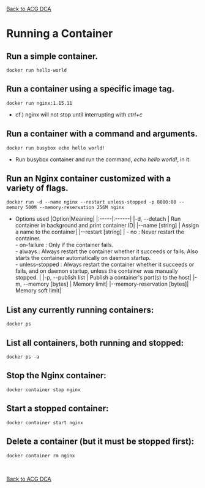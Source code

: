 [Back to ACG DCA](../main.md)

# Running a Container

## Run a simple container.
```
docker run hello-world
```

## Run a container using a specific image tag.
```
docker run nginx:1.15.11
```
- cf.) nginx will not stop until interrupting with *ctrl+c*

## Run a container with a command and arguments.
```
docker run busybox echo hello world!
```
- Run busybox container and run the command, *echo hello world!*, in it.

## Run an Nginx container customized with a variety of flags.
```
docker run -d --name nginx --restart unless-stopped -p 8080:80 --memory 500M --memory-reservation 256M nginx
```
- Options used
  |Option|Meaning|
  |:-----|:------|
  |-d, --detach              |           Run container in background and print container ID|
  |--name [string]             |       Assign a name to the container|
  |--restart [string]          | - no : Never restart the container. <br> - on-failure : Only if the container fails. <br> - always : Always restart the container whether it succeeds or fails. Also starts the container automatically on daemon startup. <br> - unless-stopped : Always restart the container whether it succeeds or fails, and on daemon startup, unless the container was manually stopped.       |
  |-p, --publish list        |           Publish a container's port(s) to the host|
  |-m, --memory [bytes]        |           Memory limit|
  |--memory-reservation [bytes]|       Memory soft limit|


## List any currently running containers:
```
docker ps
```

## List all containers, both running and stopped:
```
docker ps -a
```


## Stop the Nginx container:
```
docker container stop nginx
```

## Start a stopped container:
```docker container start nginx```


## Delete a container (but it must be stopped first):
```
docker container rm nginx
```

<br>

[Back to ACG DCA](../main.md)